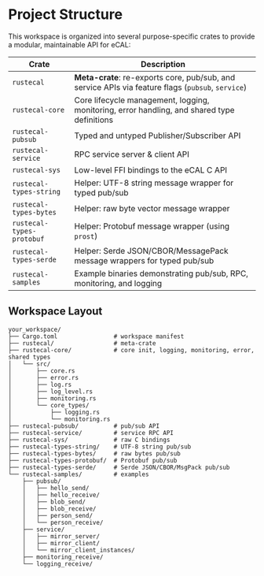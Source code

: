 # Project Structure

This workspace is organized into several purpose-specific crates to provide a modular, maintainable API for eCAL:

| Crate                     | Description                                                                                                      |
|---------------------------|------------------------------------------------------------------------------------------------------------------|
| `rustecal`                | **Meta-crate**: re-exports core, pub/sub, and service APIs via feature flags (`pubsub`, `service`)               |
| `rustecal-core`           | Core lifecycle management, logging, monitoring, error handling, and shared type definitions                      |
| `rustecal-pubsub`         | Typed and untyped Publisher/Subscriber API                                                                       |
| `rustecal-service`        | RPC service server & client API                                                                                  |
| `rustecal-sys`            | Low-level FFI bindings to the eCAL C API                                                                         |
| `rustecal-types-string`   | Helper: UTF-8 string message wrapper for typed pub/sub                                                           |
| `rustecal-types-bytes`    | Helper: raw byte vector message wrapper                                                                          |
| `rustecal-types-protobuf` | Helper: Protobuf message wrapper (using `prost`)                                                                 |
| `rustecal-types-serde`    | Helper: Serde JSON/CBOR/MessagePack message wrappers for typed pub/sub                                           |
| `rustecal-samples`        | Example binaries demonstrating pub/sub, RPC, monitoring, and logging                                             |

## Workspace Layout

```text
your_workspace/
├── Cargo.toml                # workspace manifest
├── rustecal/                 # meta-crate
├── rustecal-core/            # core init, logging, monitoring, error, shared types
│   └── src/
│       ├── core.rs
│       ├── error.rs
│       ├── log.rs
│       ├── log_level.rs
│       ├── monitoring.rs
│       └── core_types/
│           ├── logging.rs
│           └── monitoring.rs
├── rustecal-pubsub/          # pub/sub API
├── rustecal-service/         # service RPC API
├── rustecal-sys/             # raw C bindings
├── rustecal-types-string/    # UTF-8 string pub/sub
├── rustecal-types-bytes/     # raw bytes pub/sub
├── rustecal-types-protobuf/  # Protobuf pub/sub
├── rustecal-types-serde/     # Serde JSON/CBOR/MsgPack pub/sub
└── rustecal-samples/         # examples
    ├── pubsub/
    │   ├── hello_send/
    │   ├── hello_receive/
    │   ├── blob_send/
    │   ├── blob_receive/
    │   ├── person_send/
    │   └── person_receive/
    ├── service/
    │   ├── mirror_server/
    │   ├── mirror_client/
    │   └── mirror_client_instances/
    ├── monitoring_receive/
    └── logging_receive/
